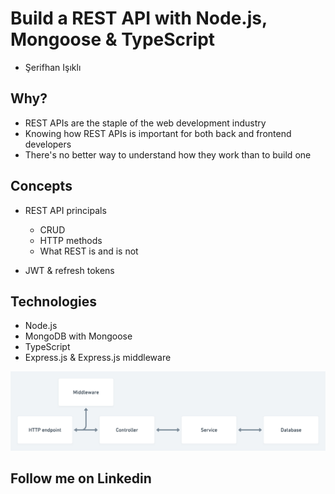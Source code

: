 # Build a REST API with Node.js, Mongoose & TypeScript

- Şerifhan Işıklı

## Why?

- REST APIs are the staple of the web development industry
- Knowing how REST APIs is important for both back and frontend developers
- There's no better way to understand how they work than to build one

## Concepts

- REST API principals

  - CRUD
  - HTTP methods
  - What REST is and is not

- JWT & refresh tokens

## Technologies

- Node.js
- MongoDB with Mongoose
- TypeScript
- Express.js & Express.js middleware

![](./diagram.png)

## Follow me on Linkedin

